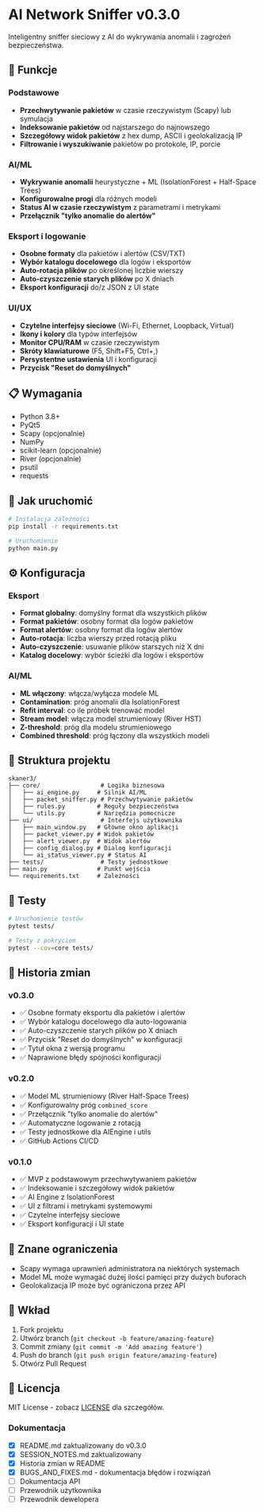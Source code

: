 # AI Network Sniffer v0.3.0

Inteligentny sniffer sieciowy z AI do wykrywania anomalii i zagrożeń bezpieczeństwa.

## 🚀 Funkcje

### Podstawowe
- **Przechwytywanie pakietów** w czasie rzeczywistym (Scapy) lub symulacja
- **Indeksowanie pakietów** od najstarszego do najnowszego
- **Szczegółowy widok pakietów** z hex dump, ASCII i geolokalizacją IP
- **Filtrowanie i wyszukiwanie** pakietów po protokole, IP, porcie

### AI/ML
- **Wykrywanie anomalii** heurystyczne + ML (IsolationForest + Half-Space Trees)
- **Konfigurowalne progi** dla różnych modeli
- **Status AI w czasie rzeczywistym** z parametrami i metrykami
- **Przełącznik "tylko anomalie do alertów"**

### Eksport i logowanie
- **Osobne formaty** dla pakietów i alertów (CSV/TXT)
- **Wybór katalogu docelowego** dla logów i eksportów
- **Auto-rotacja plików** po określonej liczbie wierszy
- **Auto-czyszczenie starych plików** po X dniach
- **Eksport konfiguracji** do/z JSON z UI state

### UI/UX
- **Czytelne interfejsy sieciowe** (Wi-Fi, Ethernet, Loopback, Virtual)
- **Ikony i kolory** dla typów interfejsów
- **Monitor CPU/RAM** w czasie rzeczywistym
- **Skróty klawiaturowe** (F5, Shift+F5, Ctrl+,)
- **Persystentne ustawienia** UI i konfiguracji
- **Przycisk "Reset do domyślnych"**

## 📋 Wymagania

- Python 3.8+
- PyQt5
- Scapy (opcjonalnie)
- NumPy
- scikit-learn (opcjonalnie)
- River (opcjonalnie)
- psutil
- requests

## 🚀 Jak uruchomić

```bash
# Instalacja zależności
pip install -r requirements.txt

# Uruchomienie
python main.py
```

## ⚙️ Konfiguracja

### Eksport
- **Format globalny**: domyślny format dla wszystkich plików
- **Format pakietów**: osobny format dla logów pakietów
- **Format alertów**: osobny format dla logów alertów
- **Auto-rotacja**: liczba wierszy przed rotacją pliku
- **Auto-czyszczenie**: usuwanie plików starszych niż X dni
- **Katalog docelowy**: wybór ścieżki dla logów i eksportów

### AI/ML
- **ML włączony**: włącza/wyłącza modele ML
- **Contamination**: próg anomalii dla IsolationForest
- **Refit interval**: co ile próbek trenować model
- **Stream model**: włącza model strumieniowy (River HST)
- **Z-threshold**: próg dla modelu strumieniowego
- **Combined threshold**: próg łączony dla wszystkich modeli

## 🔧 Struktura projektu

```
skaner3/
├── core/                 # Logika biznesowa
│   ├── ai_engine.py     # Silnik AI/ML
│   ├── packet_sniffer.py # Przechwytywanie pakietów
│   ├── rules.py         # Reguły bezpieczeństwa
│   └── utils.py         # Narzędzia pomocnicze
├── ui/                   # Interfejs użytkownika
│   ├── main_window.py   # Główne okno aplikacji
│   ├── packet_viewer.py # Widok pakietów
│   ├── alert_viewer.py  # Widok alertów
│   ├── config_dialog.py # Dialog konfiguracji
│   └── ai_status_viewer.py # Status AI
├── tests/                # Testy jednostkowe
├── main.py              # Punkt wejścia
└── requirements.txt     # Zależności
```

## 🧪 Testy

```bash
# Uruchomienie testów
pytest tests/

# Testy z pokryciem
pytest --cov=core tests/
```

## 📝 Historia zmian

### v0.3.0
- ✅ Osobne formaty eksportu dla pakietów i alertów
- ✅ Wybór katalogu docelowego dla auto-logowania
- ✅ Auto-czyszczenie starych plików po X dniach
- ✅ Przycisk "Reset do domyślnych" w konfiguracji
- ✅ Tytuł okna z wersją programu
- ✅ Naprawione błędy spójności konfiguracji

### v0.2.0
- ✅ Model ML strumieniowy (River Half-Space Trees)
- ✅ Konfigurowalny próg `combined_score`
- ✅ Przełącznik "tylko anomalie do alertów"
- ✅ Automatyczne logowanie z rotacją
- ✅ Testy jednostkowe dla AIEngine i utils
- ✅ GitHub Actions CI/CD

### v0.1.0
- ✅ MVP z podstawowym przechwytywaniem pakietów
- ✅ Indeksowanie i szczegółowy widok pakietów
- ✅ AI Engine z IsolationForest
- ✅ UI z filtrami i metrykami systemowymi
- ✅ Czytelne interfejsy sieciowe
- ✅ Eksport konfiguracji i UI state

## 🐛 Znane ograniczenia

- Scapy wymaga uprawnień administratora na niektórych systemach
- Model ML może wymagać dużej ilości pamięci przy dużych buforach
- Geolokalizacja IP może być ograniczona przez API

## 🤝 Wkład

1. Fork projektu
2. Utwórz branch (`git checkout -b feature/amazing-feature`)
3. Commit zmiany (`git commit -m 'Add amazing feature'`)
4. Push do branch (`git push origin feature/amazing-feature`)
5. Otwórz Pull Request

## 📄 Licencja

MIT License - zobacz [LICENSE](LICENSE) dla szczegółów.

### Dokumentacja
- [x] README.md zaktualizowany do v0.3.0
- [x] SESSION_NOTES.md zaktualizowany
- [x] Historia zmian w README
- [x] BUGS_AND_FIXES.md - dokumentacja błędów i rozwiązań
- [ ] Dokumentacja API
- [ ] Przewodnik użytkownika
- [ ] Przewodnik dewelopera